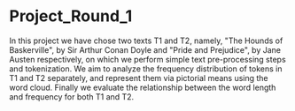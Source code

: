 # Project_Round_1
In this project we have chose two texts T1 and T2, namely, "The Hounds of Baskerville", by Sir Arthur Conan Doyle and "Pride and Prejudice", by Jane Austen respectively, on which we perform simple text pre-processing steps and tokenization. We aim to analyze the frequency distribution of tokens in T1 and T2 separately, and represent them via pictorial means using the word cloud. Finally we evaluate the relationship between the word length and frequency for both T1 and T2.
